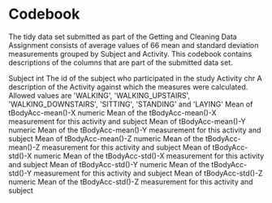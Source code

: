 # Codebook
The tidy data set submitted as part of the Getting and Cleaning Data Assignment consists of average values of 66 mean and standard deviation measurements grouped by Subject and Activity.
This codebook contains descriptions of the columns that are part of the submitted data set. 


Subject						int					The id of the subject who participated in the study
Activity					chr					A description of the Activity against which the measures were calculated. Allowed values are 'WALKING', 'WALKING_UPSTAIRS', 'WALKING_DOWNSTAIRS',
												'SITTING', 'STANDING' and 'LAYING'
Mean of tBodyAcc-mean()-X	numeric				Mean of the tBodyAcc-mean()-X measurement for this activity and subject
Mean of tBodyAcc-mean()-Y	numeric				Mean of the tBodyAcc-mean()-Y measurement for this activity and subject
Mean of tBodyAcc-mean()-Z	numeric				Mean of the tBodyAcc-mean()-Z measurement for this activity and subject
Mean of tBodyAcc-std()-X	numeric				Mean of the tBodyAcc-std()-X measurement for this activity and subject
Mean of tBodyAcc-std()-Y	numeric				Mean of the tBodyAcc-std()-Y measurement for this activity and subject
Mean of tBodyAcc-std()-Z	numeric				Mean of the tBodyAcc-std()-Z measurement for this activity and subject							
